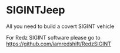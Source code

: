 # SIGINTJeep
All you need to build a covert SIGINT vehicle

For Redz SIGINT software please go to https://github.com/iamredshift/RedzSIGINT
